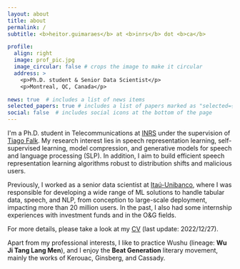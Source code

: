 ```yaml
---
layout: about
title: about
permalink: /
subtitle: <b>heitor.guimaraes</b> at <b>inrs</b> dot <b>ca</b>

profile:
  align: right
  image: prof_pic.jpg
  image_circular: false # crops the image to make it circular
  address: >
    <p>Ph.D. student & Senior Data Scientist</p>
    <p>Montreal, QC, Canada</p>

news: true  # includes a list of news items
selected_papers: true # includes a list of papers marked as "selected={true}"
social: false  # includes social icons at the bottom of the page
---
```


I'm a Ph.D. student in Telecommunications at [INRS](http://inrs.ca/) under the supervision of [Tiago Falk](https://inrs.ca/en/research/professors/tiago-h-falk/). My research interest lies in speech representation learning, self-supervised learning, model compression, and generative models for speech and language processing (SLP). In addition, I aim to build efficient speech representation learning algorithms robust to distribution shifts and malicious users.

Previously, I worked as a senior data scientist at [Itaú-Unibanco](https://www.itau.com.br/), where I was responsible for developing a wide range of ML solutions to handle tabular data, speech, and NLP, from conception to large-scale deployment, impacting more than 20 million users. In the past, I also had some internship experiences with investment funds and in the O&G fields.

<!-- Occasionally, I advisor and/or consult for companies, where I collaborate in three directions: (i) providing in-company training and mentoring for business analysts and managers to achieve a data-centric/driven culture; (ii) recruitment process: resume screening and technical assessment; and (iii) as a part-time technical leader for developing solutions directly impacting the company's mission. -->

For more details, please take a look at my [CV]() (last update: 2022/12/27).

Apart from my professional interests, I like to practice Wushu (lineage: **Wu Ji Tang Lang Men**), and I enjoy the **Beat Generation** literary movement, mainly the works of Kerouac, Ginsberg, and Cassady.